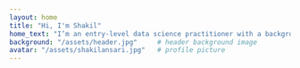 ```yaml
---
layout: home
title: "Hi, I'm Shakil"
home_text: "I’m an entry-level data science practitioner with a background in Mechatronics & Botany, building ML projects in NLP, time series forecasting, and clustering. Welcome to my portfolio!"
background: "/assets/header.jpg"     # header background image
avatar: "/assets/shakilansari.jpg"   # profile picture
---
```

